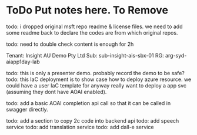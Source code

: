 # ToDo Put notes here. To Remove

todo: i dropped original msft repo readme & license files. we need to add some readme back to declare the codes are from which original repos.

todo: need to double check content is enough for 2h

Tenant: Insight AU Demo Pty Ltd
Sub: sub-insight-ais-sbx-01
RG: arg-syd-aiapp1day-lab

todo: this is only a presenter demo. probably record the demo to be safe?
todo: this IaC deployment is to show case how to deploy azure resource. we could have a user IaC template for anyway really want to deploy a app svc (assuming they dont have AOAI enabled).


todo: add a basic AOAI completion api call so that it can be called in swagger directly.


todo: add a section to copy 2c code into backend api
todo: add speech service
todo: add translation service
todo: add dall-e service
